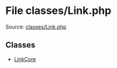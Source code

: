File classes/Link.php
=========

Source: [classes/Link.php](https://github.com/PrestaShop/PrestaShop/blob/1.6.0.6/classes/Link.php)


Classes
-------

* [LinkCore](class.LinkCore.md)

